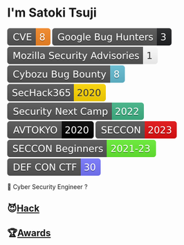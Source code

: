 # I'm Satoki Tsuji
[![CVE](Badges/CVE-8-f68826.svg)](https://www.cve.org/) 
[![Google Bug Hunters](Badges/Google_Bug_Hunters-3-202124.svg)](https://bughunters.google.com/profile/577f4342-b9c0-4049-9c54-ca5c2d1bb102) 
[![Mozilla Security Advisories](Badges/Mozilla_Security_Advisories-1-ffffff.svg)](https://www.mozilla.org/en-US/security/advisories/) 
[![Cybozu Bug Bounty](Badges/Cybozu_Bug_Bounty-8-64bdd4.svg)](https://cybozu.co.jp/products/bug-bounty/en/)  
[![SecHack365](Badges/SecHack365-2020-ffd700.svg)](https://sechack365.nict.go.jp/) 
[![Security Next Camp](Badges/Security_Next_Camp-2022-41b487.svg)](https://www.security-camp.or.jp/)  
[![AVTOKYO](Badges/AVTOKYO-2020-000000.svg)](https://www.avtokyo.org/) 
[![SECCON](Badges/SECCON-2023-e41012.svg)](https://www.seccon.jp/) 
[![SECCON Beginners](Badges/SECCON_Beginners-2021-23-66ee33.svg)](https://www.seccon.jp/)  
[![DEF CON CTF](Badges/DEF_CON_CTF-30-7777ff.svg)](https://defcon.org/)  

👻 Cyber Security Engineer ?  

## 😈[Hack](Hack.md)

## 🏆[Awards](Awards.md)

